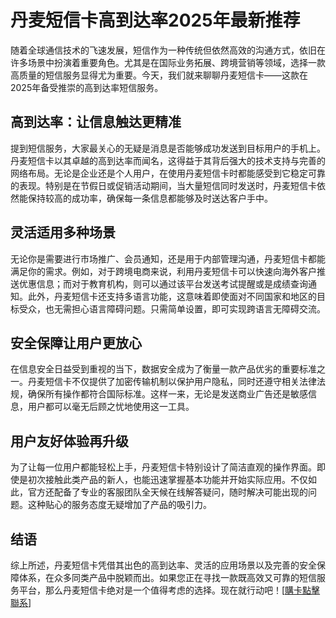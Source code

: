 # 丹麦短信卡高到达率2025年最新推荐

随着全球通信技术的飞速发展，短信作为一种传统但依然高效的沟通方式，依旧在许多场景中扮演着重要角色。尤其是在国际业务拓展、跨境营销等领域，选择一款高质量的短信服务显得尤为重要。今天，我们就来聊聊丹麦短信卡——这款在2025年备受推崇的高到达率短信服务。

## 高到达率：让信息触达更精准

提到短信服务，大家最关心的无疑是消息是否能够成功发送到目标用户的手机上。丹麦短信卡以其卓越的高到达率而闻名，这得益于其背后强大的技术支持与完善的网络布局。无论是企业还是个人用户，在使用丹麦短信卡时都能感受到它稳定可靠的表现。特别是在节假日或促销活动期间，当大量短信同时发送时，丹麦短信卡依然能保持较高的成功率，确保每一条信息都能够及时送达客户手中。

## 灵活适用多种场景

无论你是需要进行市场推广、会员通知，还是用于内部管理沟通，丹麦短信卡都能满足你的需求。例如，对于跨境电商来说，利用丹麦短信卡可以快速向海外客户推送优惠信息；而对于教育机构，则可以通过该平台发送考试提醒或是成绩查询通知。此外，丹麦短信卡还支持多语言功能，这意味着即使面对不同国家和地区的目标受众，也无需担心语言障碍问题。只需简单设置，即可实现跨语言无障碍交流。

## 安全保障让用户更放心

在信息安全日益受到重视的当下，数据安全成为了衡量一款产品优劣的重要标准之一。丹麦短信卡不仅提供了加密传输机制以保护用户隐私，同时还遵守相关法律法规，确保所有操作都符合国际标准。这样一来，无论是发送商业广告还是敏感信息，用户都可以毫无后顾之忧地使用这一工具。

## 用户友好体验再升级

为了让每一位用户都能轻松上手，丹麦短信卡特别设计了简洁直观的操作界面。即使是初次接触此类产品的新人，也能迅速掌握基本功能并开始实际应用。不仅如此，官方还配备了专业的客服团队全天候在线解答疑问，随时解决可能出现的问题。这种贴心的服务态度无疑增加了产品的吸引力。

## 结语

综上所述，丹麦短信卡凭借其出色的高到达率、灵活的应用场景以及完善的安全保障体系，在众多同类产品中脱颖而出。如果您正在寻找一款既高效又可靠的短信服务平台，那么丹麦短信卡绝对是一个值得考虑的选择。现在就行动吧！[[購卡點擊聯系](https://t.me/s/SXDXQF)]